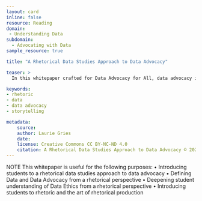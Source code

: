 ```yaml
---
layout: card
inline: false
resource: Reading
domain: 
 - Understanding Data
subdomain:
  - Advocating with Data
sample_resource: true

title: "A Rhetorical Data Studies Approach to Data Advocacy"

teaser: >
  In this whitepaper crafted for Data Advocacy for All, data advocacy is defined and explained as a deeply rhetorical and ethical action while rhetorical data studies is forwarded as a critical and constructive framework for helping students negotiate the rhetorical politics of accountability--the struggle over how to ethically collect, process, and deploy data, alongside narratives and other rhetorical strategies, to account for ongoing injustices in attempt to fight for social change. 

keywords:
- rhetoric
- data
- data advocacy
- storytelling

metadata:
    source:
    author: Laurie Gries
    date:
    license: Creative Commons CC BY-NC-ND 4.0 
    citation: A Rhetorical Data Studies Approach to Data Advocacy © 2024 by Laurie Gries is licensed under CC BY-NC-ND 4.0 
---
```


NOTE 
This whitepaper is useful for the following purposes:
•	Introducing students to a rhetorical data studies approach to data advocacy
•	Defining Data and Data Advocacy from a rhetorical perspective
•	Deepening student understanding of Data Ethics from a rhetorical perspective
•	Introducing students to rhetoric and the art of rhetorical production
